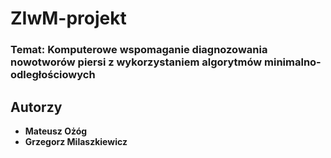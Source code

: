 # ZIwM-projekt

### Temat: Komputerowe wspomaganie diagnozowania nowotworów piersi z wykorzystaniem algorytmów minimalno-odległościowych

## Autorzy

* **Mateusz Ożóg** 
* **Grzegorz Milaszkiewicz** 
